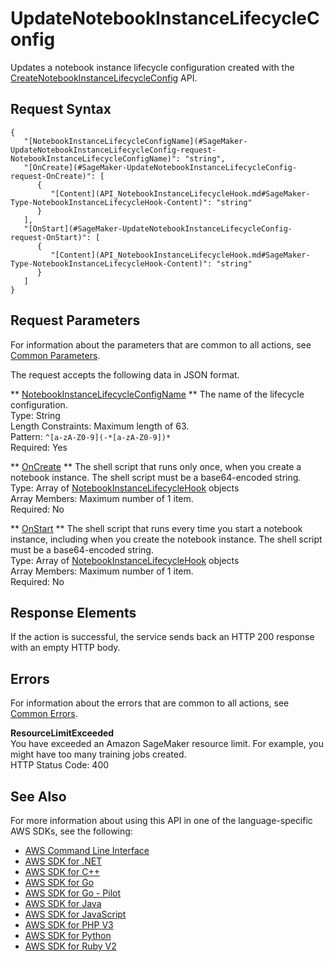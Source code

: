 # UpdateNotebookInstanceLifecycleConfig<a name="API_UpdateNotebookInstanceLifecycleConfig"></a>

Updates a notebook instance lifecycle configuration created with the [CreateNotebookInstanceLifecycleConfig](API_CreateNotebookInstanceLifecycleConfig.md) API\.

## Request Syntax<a name="API_UpdateNotebookInstanceLifecycleConfig_RequestSyntax"></a>

```
{
   "[NotebookInstanceLifecycleConfigName](#SageMaker-UpdateNotebookInstanceLifecycleConfig-request-NotebookInstanceLifecycleConfigName)": "string",
   "[OnCreate](#SageMaker-UpdateNotebookInstanceLifecycleConfig-request-OnCreate)": [ 
      { 
         "[Content](API_NotebookInstanceLifecycleHook.md#SageMaker-Type-NotebookInstanceLifecycleHook-Content)": "string"
      }
   ],
   "[OnStart](#SageMaker-UpdateNotebookInstanceLifecycleConfig-request-OnStart)": [ 
      { 
         "[Content](API_NotebookInstanceLifecycleHook.md#SageMaker-Type-NotebookInstanceLifecycleHook-Content)": "string"
      }
   ]
}
```

## Request Parameters<a name="API_UpdateNotebookInstanceLifecycleConfig_RequestParameters"></a>

For information about the parameters that are common to all actions, see [Common Parameters](CommonParameters.md)\.

The request accepts the following data in JSON format\.

 ** [NotebookInstanceLifecycleConfigName](#API_UpdateNotebookInstanceLifecycleConfig_RequestSyntax) **   <a name="SageMaker-UpdateNotebookInstanceLifecycleConfig-request-NotebookInstanceLifecycleConfigName"></a>
The name of the lifecycle configuration\.  
Type: String  
Length Constraints: Maximum length of 63\.  
Pattern: `^[a-zA-Z0-9](-*[a-zA-Z0-9])*`   
Required: Yes

 ** [OnCreate](#API_UpdateNotebookInstanceLifecycleConfig_RequestSyntax) **   <a name="SageMaker-UpdateNotebookInstanceLifecycleConfig-request-OnCreate"></a>
The shell script that runs only once, when you create a notebook instance\. The shell script must be a base64\-encoded string\.  
Type: Array of [NotebookInstanceLifecycleHook](API_NotebookInstanceLifecycleHook.md) objects  
Array Members: Maximum number of 1 item\.  
Required: No

 ** [OnStart](#API_UpdateNotebookInstanceLifecycleConfig_RequestSyntax) **   <a name="SageMaker-UpdateNotebookInstanceLifecycleConfig-request-OnStart"></a>
The shell script that runs every time you start a notebook instance, including when you create the notebook instance\. The shell script must be a base64\-encoded string\.  
Type: Array of [NotebookInstanceLifecycleHook](API_NotebookInstanceLifecycleHook.md) objects  
Array Members: Maximum number of 1 item\.  
Required: No

## Response Elements<a name="API_UpdateNotebookInstanceLifecycleConfig_ResponseElements"></a>

If the action is successful, the service sends back an HTTP 200 response with an empty HTTP body\.

## Errors<a name="API_UpdateNotebookInstanceLifecycleConfig_Errors"></a>

For information about the errors that are common to all actions, see [Common Errors](CommonErrors.md)\.

 **ResourceLimitExceeded**   
 You have exceeded an Amazon SageMaker resource limit\. For example, you might have too many training jobs created\.   
HTTP Status Code: 400

## See Also<a name="API_UpdateNotebookInstanceLifecycleConfig_SeeAlso"></a>

For more information about using this API in one of the language\-specific AWS SDKs, see the following:
+  [AWS Command Line Interface](https://docs.aws.amazon.com/goto/aws-cli/sagemaker-2017-07-24/UpdateNotebookInstanceLifecycleConfig) 
+  [AWS SDK for \.NET](https://docs.aws.amazon.com/goto/DotNetSDKV3/sagemaker-2017-07-24/UpdateNotebookInstanceLifecycleConfig) 
+  [AWS SDK for C\+\+](https://docs.aws.amazon.com/goto/SdkForCpp/sagemaker-2017-07-24/UpdateNotebookInstanceLifecycleConfig) 
+  [AWS SDK for Go](https://docs.aws.amazon.com/goto/SdkForGoV1/sagemaker-2017-07-24/UpdateNotebookInstanceLifecycleConfig) 
+  [AWS SDK for Go \- Pilot](https://docs.aws.amazon.com/goto/SdkForGoPilot/sagemaker-2017-07-24/UpdateNotebookInstanceLifecycleConfig) 
+  [AWS SDK for Java](https://docs.aws.amazon.com/goto/SdkForJava/sagemaker-2017-07-24/UpdateNotebookInstanceLifecycleConfig) 
+  [AWS SDK for JavaScript](https://docs.aws.amazon.com/goto/AWSJavaScriptSDK/sagemaker-2017-07-24/UpdateNotebookInstanceLifecycleConfig) 
+  [AWS SDK for PHP V3](https://docs.aws.amazon.com/goto/SdkForPHPV3/sagemaker-2017-07-24/UpdateNotebookInstanceLifecycleConfig) 
+  [AWS SDK for Python](https://docs.aws.amazon.com/goto/boto3/sagemaker-2017-07-24/UpdateNotebookInstanceLifecycleConfig) 
+  [AWS SDK for Ruby V2](https://docs.aws.amazon.com/goto/SdkForRubyV2/sagemaker-2017-07-24/UpdateNotebookInstanceLifecycleConfig) 